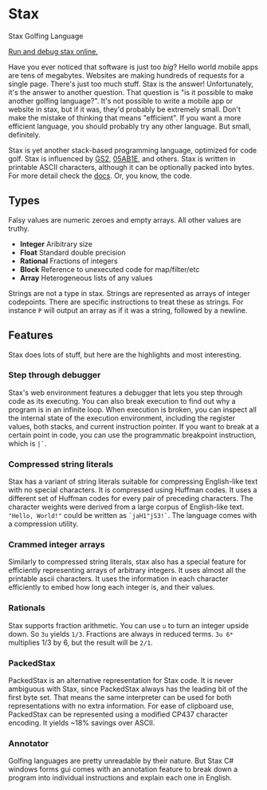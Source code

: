 # Stax
Stax Golfing Language

[Run and debug stax online.](https://staxlang.xyz/)

Have you ever noticed that software is just too *big*?  Hello world mobile apps are tens of megabytes.  Websites are making hundreds of requests for a single page.  There's just too much stuff.  Stax is the answer!  Unfortunately, it's the answer to another question.  That question is "is it possible to make another golfing language?".  It's not possible to write a mobile app or website in stax, but if it was, they'd probably be extremely small.  Don't make the mistake of thinking that means "efficient".  If you want a more efficient language, you should probably try any other language.  But small, definitely.

Stax is yet another stack-based programming language, optimized for code golf.  Stax is influenced by [GS2](https://github.com/nooodl/gs2), [05AB1E](https://github.com/Adriandmen/05AB1E), and others.  Stax is written in printable ASCII characters, although it can be optionally packed into bytes.  For more detail check the [docs](docs/README.md).  Or, you know, the code.

## Types
Falsy values are numeric zeroes and empty arrays.  All other values are truthy.
 * **Integer** Aribitrary size
 * **Float** Standard double precision
 * **Rational** Fractions of integers
 * **Block** Reference to unexecuted code for map/filter/etc
 * **Array** Heterogeneous lists of any values

Strings are not a type in stax.  Strings are represented as arrays of integer codepoints.  There are specific instructions to treat these as strings.  For instance `P` will output an array as if it was a string, followed by a newline.

## Features
Stax does lots of stuff, but here are the highlights and most interesting.

### Step through debugger
Stax's web environment features a debugger that lets you step through code as its executing.  You can also break execution to find out why a program is in an infinite loop.  When execution is broken, you can inspect all the internal state of the execution environment, including the register values, both stacks, and current instruction pointer.  If you want to break at a certain point in code, you can use the programmatic breakpoint instruction, which is `` |` ``. 

### Compressed string literals
Stax has a variant of string literals suitable for compressing English-like text with no special characters.  It is compressed using Huffman codes.  It uses a different set of Huffman codes for every pair of preceding characters.  The character weights were derived from a large corpus of English-like text.  `"Hello, World!"` could be written as  `` `jaH1"jS3!` ``.  The language comes with a compression utility.

### Crammed integer arrays
Similarly to compressed string literals, stax also has a special feature for efficiently representing arrays of arbitrary integers.  It uses almost all the printable ascii characters.  It uses the information in each character efficiently to embed how long each integer is, and their values. 

### Rationals
Stax supports fraction arithmetic.  You can use `u` to turn an integer upside down. So `3u` yields `1/3`.  Fractions are always in reduced terms.  `3u 6*` multiplies 1/3 by 6, but the result will be `2/1`.

### PackedStax
PackedStax is an alternative representation for Stax code.  It is never ambiguous with Stax, since PackedStax always has the leading bit of the first byte set.  That means the same interpreter can be used for both representations with no extra information.  For ease of clipboard use, PackedStax can be represented using a modified CP437 character encoding.  It yields ~18% savings over ASCII.

### Annotator
Golfing languages are pretty unreadable by their nature.  But Stax C# windows forms gui comes with an annotation feature to break down a program into individual instructions and explain each one in English.
